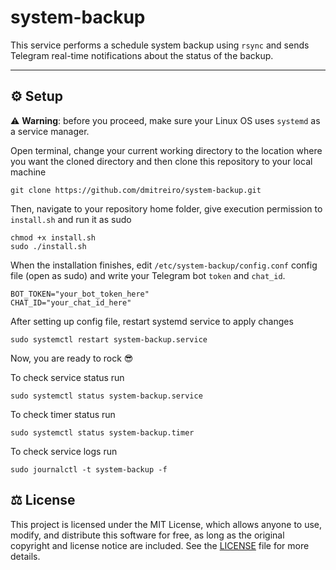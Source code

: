 # system-backup
This service performs a schedule system backup using `rsync` and sends Telegram real-time notifications about the status of the backup.

***

## :gear: Setup

:warning: **Warning**: before you proceed, make sure your Linux OS uses `systemd` as a service manager.

Open terminal, change your current working directory to the location where you want the cloned directory and then clone this repository to your local machine

```
git clone https://github.com/dmitreiro/system-backup.git
```

Then, navigate to your repository home folder, give execution permission to `install.sh` and run it as sudo

```
chmod +x install.sh
sudo ./install.sh
```

When the installation finishes, edit `/etc/system-backup/config.conf` config file (open as sudo) and write your Telegram bot `token` and `chat_id`.

```
BOT_TOKEN="your_bot_token_here"
CHAT_ID="your_chat_id_here"
```

After setting up config file, restart systemd service to apply changes

```
sudo systemctl restart system-backup.service
```

Now, you are ready to rock :sunglasses:

To check service status run

```
sudo systemctl status system-backup.service
```

To check timer status run

```
sudo systemctl status system-backup.timer
```

To check service logs run

```
sudo journalctl -t system-backup -f

```

## :balance_scale: License

This project is licensed under the MIT License, which allows anyone to use, modify, and distribute this software for free, as long as the original copyright and license notice are included. See the [LICENSE](LICENSE) file for more details.
